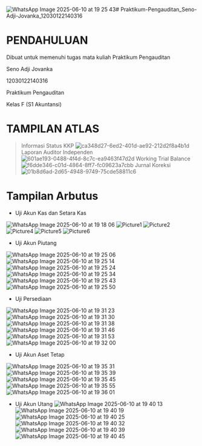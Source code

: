 ![WhatsApp Image 2025-06-10 at 19 25 43](https://github.com/user-attachments/assets/c0f570ba-53d0-4528-adc4-69c6bf92a33f)# Praktikum-Pengauditan_Seno-Adji-Jovanka_12030122140316

# PENDAHULUAN
Dibuat untuk memenuhi tugas mata kuliah Praktikum Pengauditan

Seno Adji Jovanka

12030122140316

Praktikum Pengauditan

Kelas F (S1 Akuntansi)

# TAMPILAN ATLAS
>Informasi Status KKP
![ca348d27-6ed2-401d-ae92-212d2f8a4b1d](https://github.com/user-attachments/assets/0cacd7b5-66f4-4e89-8efe-a4cd5e95cd89)
>Laporan Auditor Independen
![601ae193-0488-4f4d-8c7c-ea9463f47d2d](https://github.com/user-attachments/assets/ba59abac-f22b-4b52-bcfa-591088957ecf)
>Working Trial Balance
![f6dde346-c01d-4864-8ff7-fc09623a7cbb](https://github.com/user-attachments/assets/2ad6ff5f-27a8-4d82-830f-d62c04ffc779)
>Jurnal Koreksi
![01b8d6ad-2d65-4948-9749-75cde58811c6](https://github.com/user-attachments/assets/5eb2a7b4-c4f3-4cd6-9a3a-df9e8f7156b2)

# Tampilan Arbutus

- Uji Akun Kas dan Setara Kas

![WhatsApp Image 2025-06-10 at 19 18 06](https://github.com/user-attachments/assets/eb71ecef-3561-4d24-9b17-c199754ba423)
![Picture1](https://github.com/user-attachments/assets/aca343ef-90c0-448b-9c13-4b1483aec40d)
![Picture2](https://github.com/user-attachments/assets/7a8987e0-33df-4402-88a3-3d544094ba75)
![Picture4](https://github.com/user-attachments/assets/1aa372d4-9d2b-42e4-bb39-1de7d30c629c)
![Picture5](https://github.com/user-attachments/assets/a1ee21e2-55b6-49bb-a003-bd02b79bc11e)
![Picture6](https://github.com/user-attachments/assets/197c838e-6f97-4d6a-bc7e-a0a775e5948c)

- Uji Akun Piutang

![WhatsApp Image 2025-06-10 at 19 25 06](https://github.com/user-attachments/assets/2f7e169b-4474-4afe-a625-c9b155006533)
![WhatsApp Image 2025-06-10 at 19 25 14](https://github.com/user-attachments/assets/32573bc7-9dbd-41f8-945c-c68237379202)
![WhatsApp Image 2025-06-10 at 19 25 24](https://github.com/user-attachments/assets/40685a8a-c1a6-438f-8641-b59f4f74f15c)
![WhatsApp Image 2025-06-10 at 19 25 34](https://github.com/user-attachments/assets/44189395-ba1f-4a59-83e4-40c43216b617)
![WhatsApp Image 2025-06-10 at 19 25 43](https://github.com/user-attachments/assets/29cdb44a-4a5b-4adc-be04-44117ddfb823)
![WhatsApp Image 2025-06-10 at 19 25 50](https://github.com/user-attachments/assets/e0c30339-0f1c-44fc-bd4d-1aeb270c33bf)

- Uji Persediaan

![WhatsApp Image 2025-06-10 at 19 31 23](https://github.com/user-attachments/assets/923a9065-ebef-4261-a5ef-72a6c8e9d78a)
![WhatsApp Image 2025-06-10 at 19 31 30](https://github.com/user-attachments/assets/22370f88-b9e7-4dcb-a46a-6c8c1438e3d3)
![WhatsApp Image 2025-06-10 at 19 31 38](https://github.com/user-attachments/assets/ac0b496c-953d-456a-b130-2abb9dbef66b)
![WhatsApp Image 2025-06-10 at 19 31 46](https://github.com/user-attachments/assets/1ad1c8e2-4087-4619-a5a5-02d4a396fb2a)
![WhatsApp Image 2025-06-10 at 19 31 53](https://github.com/user-attachments/assets/b1b19ad9-2973-4a0f-9704-c23f1b157528)
![WhatsApp Image 2025-06-10 at 19 32 00](https://github.com/user-attachments/assets/6ab3c98e-d82c-4756-9a9e-f80bfbbdcc00)

- Uji Akun Aset Tetap

![WhatsApp Image 2025-06-10 at 19 35 31](https://github.com/user-attachments/assets/b72e754b-2e26-4876-9ddf-92c5b8c31541)
![WhatsApp Image 2025-06-10 at 19 35 39](https://github.com/user-attachments/assets/47faf979-5570-46ea-97bf-42c61f671442)
![WhatsApp Image 2025-06-10 at 19 35 45](https://github.com/user-attachments/assets/7c9f69f3-d351-4ad4-9901-84361f3343f9)
![WhatsApp Image 2025-06-10 at 19 35 55](https://github.com/user-attachments/assets/191359a2-8ab7-45be-9fd0-ba0cc6ca3ca5)
![WhatsApp Image 2025-06-10 at 19 36 01](https://github.com/user-attachments/assets/993a2814-4f6b-4a1b-ad13-5fa7c0ddd1ff)

- Uji Akun Utang
![WhatsApp Image 2025-06-10 at 19 40 13](https://github.com/user-attachments/assets/5363acd7-5419-4b8a-b2ff-8f83b0a436a5)
![WhatsApp Image 2025-06-10 at 19 40 19](https://github.com/user-attachments/assets/842c9dd6-16f6-40e5-a903-23281b93f401)
![WhatsApp Image 2025-06-10 at 19 40 25](https://github.com/user-attachments/assets/4ba0c3b6-f07d-4b62-9a49-281c0bebf56d)
![WhatsApp Image 2025-06-10 at 19 40 32](https://github.com/user-attachments/assets/225c18f0-07e9-4486-8bd9-4f7f5f74d9bd)
![WhatsApp Image 2025-06-10 at 19 40 39](https://github.com/user-attachments/assets/bd90b49a-6a8c-4595-bef0-e78a047199d9)
![WhatsApp Image 2025-06-10 at 19 40 45](https://github.com/user-attachments/assets/7927425f-7b54-4935-8adf-b2849a58107d)










